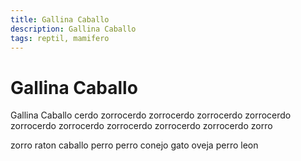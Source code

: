 ```yaml
---
title: Gallina Caballo
description: Gallina Caballo
tags: reptil, mamifero
---
```


# Gallina Caballo

Gallina Caballo cerdo zorrocerdo zorrocerdo zorrocerdo zorrocerdo zorrocerdo zorrocerdo zorrocerdo zorrocerdo zorrocerdo zorro

zorro raton caballo perro perro conejo gato oveja perro leon